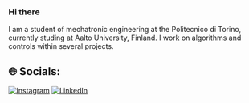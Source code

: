 
### Hi there
I am a student of mechatronic engineering at the Politecnico di Torino, currently studing at Aalto University, Finland. I work on algorithms and controls within several projects.


## 🌐 Socials:
[![Instagram](https://img.shields.io/badge/Instagram-%23E4405F.svg?logo=Instagram&logoColor=white)](https://instagram.com/noah_crestaz) [![LinkedIn](https://img.shields.io/badge/LinkedIn-%230077B5.svg?logo=linkedin&logoColor=white)](https://linkedin.com/in/pietronoahcrestaz) 


